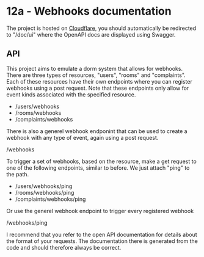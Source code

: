 # 12a - Webhooks documentation
The project is hosted on [Cloudflare](https://kea-si-12a-webhook.sid-doro-hd.workers.dev), you should automatically be redirected to "/doc/ui" where the OpenAPI docs are displayed using Swagger.

## API
This project aims to emulate a dorm system that allows for webhooks. There are three types of resources, "users", "rooms" and "complaints". Each of these resources have their own endpoints where you can register webhooks using a post request. Note that these endpoints only allow for event kinds associated with the specified resource.

- /users/webhooks
- /rooms/webhooks
- /complaints/webhooks

There is also a generel webhook endponint that can be used to create a webhook with any type of event, again using a post request.

/webhooks

To trigger a set of webhooks, based on the resource, make a get request to one of the following endpoints, similar to before. We just attach "ping" to the path.

- /users/webhooks/ping
- /rooms/webhooks/ping
- /complaints/webhooks/ping

Or use the generel webhook endpoint to trigger every registered webhook

/webhooks/ping

I recommend that you refer to the open API documentation for details about the format of your requests. The documentation there is generated from the code and should therefore always be correct.